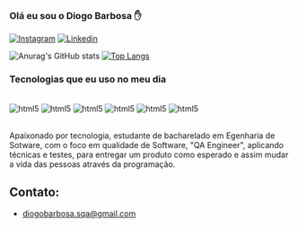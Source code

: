 
### Olá eu sou o Diogo Barbosa ✋


[![Instagram](https://img.shields.io/badge/Instagram-E4405F?style=for-the-badge&logo=instagram&logoColor=white)](https://www.instagram.com/dyogo.barbosa/)
[![Linkedin](https://img.shields.io/badge/LinkedIn-0077B5?style=for-the-badge&logo=linkedin&logoColor=white)](https://www.linkedin.com/in/diogo-barbosa-dos-santos-310904169/)

![Anurag's GitHub stats](https://github-readme-stats.vercel.app/api?username=DiogoQa&show_icons=true&theme=radical)
[![Top Langs](https://github-readme-stats.vercel.app/api/top-langs/?username=DiogoQa&langs_count=8)](https://github.com/anuraghazra/github-readme-stats)

### Tecnologias que eu uso no meu dia

<div style="display: inline_block"><br/>
    <img alihn="" alt="html5" src="https://img.shields.io/badge/HTML5-E34F26?style=for-the-badge&logo=html5&logoColor=white" />
    <img alihn="" alt="html5" src="https://img.shields.io/badge/JavaScript-F7DF1E?style=for-the-badge&logo=javascript&logoColor=black" />
    <img alihn="" alt="html5" src="https://img.shields.io/badge/Node.js-43853D?style=for-the-badge&logo=node.js&logoColor=white" />
    <img alihn="" alt="html5" src="https://img.shields.io/badge/Java-ED8B00?style=for-the-badge&logo=openjdk&logoColor=white" />
    <img alihn="" alt="html5" src="https://img.shields.io/badge/Ruby-CC342D?style=for-the-badge&logo=ruby&logoColor=white"/>
    <img alihn="" alt="html5" src="https://img.shields.io/badge/MySQL-005C84?style=for-the-badge&logo=mysql&logoColor=white"/>
</div><br/>

Apaixonado por tecnologia, estudante de bacharelado em Egenharia de Sotware, com o foco em qualidade de Software, "QA Engineer", aplicando técnicas e testes, para entregar um produto como esperado e assim mudar a vida das pessoas através da programação.


## Contato: 

- diogobarbosa.sqa@gmail.com



